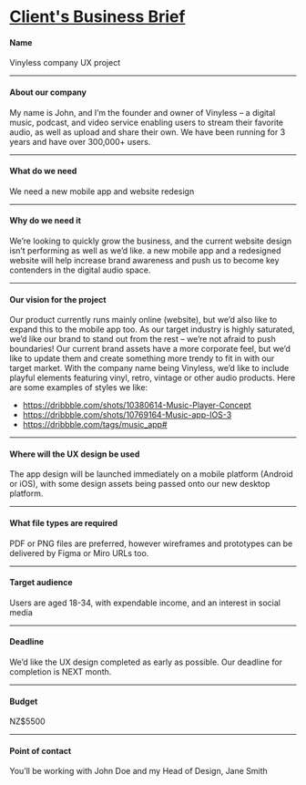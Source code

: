 # <u>**Client's Business Brief**</u>

#### Name

Vinyless company UX project

---

#### About our company

My name is John, and I’m the founder and owner of Vinyless – a digital music, podcast, and video service enabling users to stream their favorite audio, as well as upload and share their own. We have been running for 3 years and have over 300,000+ users.

---

#### What do we need
We need a new mobile app and website redesign

---

#### Why do we need it

We’re looking to quickly grow the business, and the current website design isn’t performing as well as we’d like. a new mobile app and a redesigned website will help increase brand awareness and push us to become key contenders in the digital audio space.

---

#### Our vision for the project

Our product currently runs mainly online (website), but we’d also like to expand this to the mobile app too. As our target industry is highly saturated, we’d like our brand to stand out from the rest – we’re not afraid to push boundaries!
Our current brand assets have a more corporate feel, but we’d like to update them and create something more trendy to fit in with our target market. With the company name being Vinyless, we’d like to include playful elements featuring vinyl, retro, vintage or other audio products.
Here are some examples of styles we like:
- https://dribbble.com/shots/10380614-Music-Player-Concept 
- https://dribbble.com/shots/10769164-Music-app-IOS-3
- https://dribbble.com/tags/music_app#

---
#### Where will the UX design be used
The app design will be launched immediately on a mobile platform (Android or iOS), with some design assets being passed onto our new desktop platform.

---
#### What file types are required
PDF or PNG files are preferred, however wireframes and prototypes can be delivered by Figma or Miro URLs too.

---
#### Target audience
Users are aged 18-34, with expendable income, and an interest in social media

---
#### Deadline
We’d like the UX design completed as early as possible. Our deadline for completion is NEXT month.

---
#### Budget
NZ$5500

---
#### Point of contact
You’ll be working with John Doe and my Head of Design, Jane Smith
